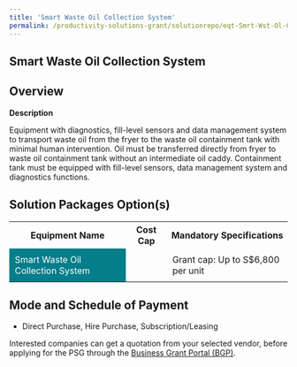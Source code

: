 ```yaml
---
title: 'Smart Waste Oil Collection System'
permalink: /productivity-solutions-grant/solutionrepo/eqt-Smrt-Wst-Ol-Collcton-sys-Envronmntl-Srvcs
---
```


## Smart Waste Oil Collection System

## Overview

**Description**

Equipment with diagnostics, fill-level sensors and data management system to transport waste oil from the fryer to the waste oil containment tank with minimal human intervention. Oil must be transferred directly from fryer to waste oil containment tank without an intermediate oil caddy. Containment tank must be equipped with fill-level sensors, data management system and diagnostics functions.

## Solution Packages Option(s)

<table>
<tr>
<th><b>Equipment Name</b></th>
<th><b>Cost Cap</b></th>
<th><b>Mandatory Specifications</b></th>
</tr>
<tr>
<td style='padding: 10px; background-color: #037E8A; color: #FFFFFF;'>Smart Waste Oil Collection System</td>
<td style='padding: 10px;'></td>
<td style='padding: 10px;'>Grant cap: Up to S$6,800 per unit</td>
</tr>
</table>

## Mode and Schedule of Payment

 - Direct Purchase, Hire Purchase, Subscription/Leasing

Interested companies can get a quotation from your selected vendor, before applying for the PSG through the <a href='https://www.businessgrants.gov.sg/' target='_blank' rel='noopener'>Business Grant Portal (BGP)</a>.

<script src="/jquery/resize-tables.js"></script>
